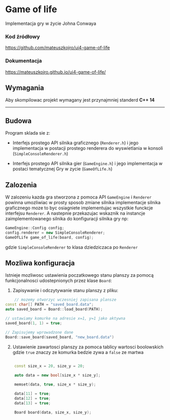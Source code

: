 # Game of life

Implementacja gry w życie Johna Conwaya

### Kod źródłowy

<https://github.com/mateuszkojro/ui4-game-of-life>

### Dokumentacja

<https://mateuszkojro.github.io/ui4-game-of-life/>

## Wymagania

Aby skompilowac projekt wymagany jest przynajmniej standerd **C++ 14**

---

## Budowa

Program sklada sie z:

- Interfejs prostego API silnika graficznego (`Renderer.h`) i jego implementacja w postacji prostego renderera do
  wyswietlania w konsoli (`SimpleConsoleRenderer.h`)

- Interfejs prostego API silnika gier (`GameEngine.h`) i jego implementacja w postaci tematycznej Gry w
  zycie (`GameOfLife.h`)

## Zalozenia

W zalozeniu kazda gra stworzona z pomoca API `GameEngine` i `Renderer` powinna umozliwiac w prosty sposob zmiane silnika
implementacje silnika graficznego moze to byc osiagniete implementujac wszystkie funckcje interfejsu `Renderer`. A
nastepnie przekazujac wskaznik na instancje zaimplementowanego silnika do konfiguracji silnika gry np:

```cpp
GameEngine::Config config;
config.renderer = new SimpleConsoleRenderer;
GameOfLife game_of_life(board, config);
```

gdzie `SimpleConsoleRenderer` to klasa dziedziczaca po `Renderer`

## Mozliwa konfiguracja

Istnieje mozliwosc ustawienia poczatkowego stanu planszy za pomocą funkcjonalnosci udostepnionych przez klase `Board`:

1. Zapisywanie i odczytywanie stanu planszy z pliku:

```cpp
    // mozemy otworzyc wczesniej zapisana plansze
const char[] PATH = "saved_board.data";
auto saved_board = Board::load_board(PATH);

// ustawiamy komurke na adresie x=1, y=1 jako aktywna
saved_board(1, 1) = true;

// Zapisujemy wprowadzone dane
Board::save_board(saved_board, "new_board.data")

```

2. Ustawienie zawartosci planszy za pomoca tablicy wartosci boolowskich gdzie `true` znaczy ze komurka bedzie zywa
   a `false` ze martwa
   
```cpp
    
    const size_x = 20, size_y = 20;

    auto data = new bool[size_x * size_y];

    memset(data, true, size_x * size_y);

    data[11] = true;
    data[12] = true;
    data[13] = true;

    Board board(data, size_x, size_y);

```
